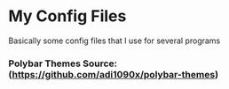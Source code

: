 # My Config Files

Basically some config files that I use for several programs

### Polybar Themes Source: (https://github.com/adi1090x/polybar-themes)
